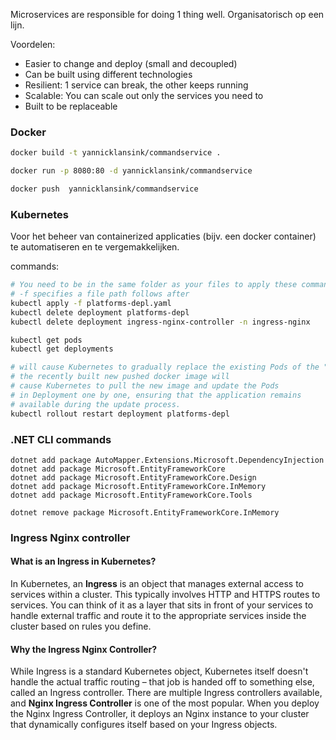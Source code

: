 Microservices are responsible for doing 1 thing well.
Organisatorisch op een lijn.

Voordelen:
- Easier to change and deploy (small and decoupled)
- Can be built using different technologies
- Resilient: 1 service can break, the other keeps running
- Scalable: You can scale out only the services you need to
- Built to be replaceable

### Docker
```bash
docker build -t yannicklansink/commandservice .

docker run -p 8080:80 -d yannicklansink/commandservice

docker push  yannicklansink/commandservice
```

### Kubernetes
Voor het beheer van containerized applicaties (bijv. een docker container) te automatiseren en te vergemakkelijken. 

commands:
```bash
# You need to be in the same folder as your files to apply these commands
# -f specifies a file path follows after
kubectl apply -f platforms-depl.yaml
kubectl delete deployment platforms-depl
kubectl delete deployment ingress-nginx-controller -n ingress-nginx

kubectl get pods
kubectl get deployments

# will cause Kubernetes to gradually replace the existing Pods of the "platforms-# depl" Deployment with new ones.
# the recently built new pushed docker image will 
# cause Kubernetes to pull the new image and update the Pods 
# in Deployment one by one, ensuring that the application remains 
# available during the update process.
kubectl rollout restart deployment platforms-depl
```

### .NET CLI commands
```cli
dotnet add package AutoMapper.Extensions.Microsoft.DependencyInjection
dotnet add package Microsoft.EntityFrameworkCore
dotnet add package Microsoft.EntityFrameworkCore.Design
dotnet add package Microsoft.EntityFrameworkCore.InMemory
dotnet add package Microsoft.EntityFrameworkCore.Tools

dotnet remove package Microsoft.EntityFrameworkCore.InMemory   
```

### Ingress Nginx controller
#### What is an Ingress in Kubernetes?
In Kubernetes, an **Ingress** is an object that manages external access to services within a cluster. This typically involves HTTP and HTTPS routes to services. You can think of it as a layer that sits in front of your services to handle external traffic and route it to the appropriate services inside the cluster based on rules you define.
#### Why the Ingress Nginx Controller?
While Ingress is a standard Kubernetes object, Kubernetes itself doesn't handle the actual traffic routing – that job is handed off to something else, called an Ingress controller. There are multiple Ingress controllers available, and **Nginx Ingress Controller** is one of the most popular.
When you deploy the Nginx Ingress Controller, it deploys an Nginx instance to your cluster that dynamically configures itself based on your Ingress objects.